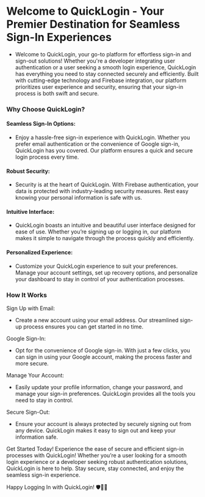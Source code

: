 # Welcome to QuickLogin - Your Premier Destination for Seamless Sign-In Experiences

- Welcome to QuickLogin, your go-to platform for effortless sign-in and sign-out solutions! Whether you're a developer integrating user authentication or a user seeking a smooth login experience, QuickLogin has everything you need to stay connected securely and efficiently. Built with cutting-edge technology and Firebase integration, our platform prioritizes user experience and security, ensuring that your sign-in process is both swift and secure.

### Why Choose QuickLogin?
#### Seamless Sign-In Options:
- Enjoy a hassle-free sign-in experience with QuickLogin. Whether you prefer email authentication or the convenience of Google sign-in, QuickLogin has you covered. Our platform ensures a quick and secure login process every time.

#### Robust Security:
- Security is at the heart of QuickLogin. With Firebase authentication, your data is protected with industry-leading security measures. Rest easy knowing your personal information is safe with us.

#### Intuitive Interface:
- QuickLogin boasts an intuitive and beautiful user interface designed for ease of use. Whether you’re signing up or logging in, our platform makes it simple to navigate through the process quickly and efficiently.

#### Personalized Experience:
- Customize your QuickLogin experience to suit your preferences. Manage your account settings, set up recovery options, and personalize your dashboard to stay in control of your authentication processes.

### How It Works
Sign Up with Email:
- Create a new account using your email address. Our streamlined sign-up process ensures you can get started in no time.

Google Sign-In:
- Opt for the convenience of Google sign-in. With just a few clicks, you can sign in using your Google account, making the process faster and more secure.

Manage Your Account:
- Easily update your profile information, change your password, and manage your sign-in preferences. QuickLogin provides all the tools you need to stay in control.

Secure Sign-Out:
- Ensure your account is always protected by securely signing out from any device. QuickLogin makes it easy to sign out and keep your information safe.

Get Started Today!
Experience the ease of secure and efficient sign-in processes with QuickLogin! Whether you’re a user looking for a smooth login experience or a developer seeking robust authentication solutions, QuickLogin is here to help. Stay secure, stay connected, and enjoy the seamless sign-in experience.

Happy Logging In with QuickLogin! 🛡️📲🔐
